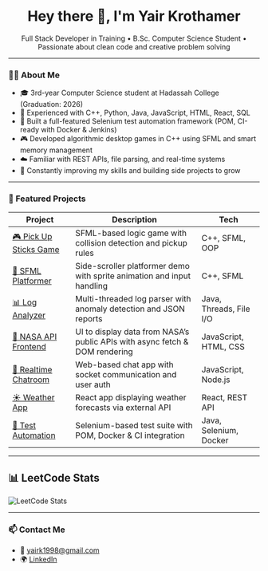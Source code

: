 <h1 align="center">Hey there 👋, I'm Yair Krothamer</h1>

<p align="center">
  Full Stack Developer in Training • B.Sc. Computer Science Student • Passionate about clean code and creative problem solving
</p>

---

### 🧑‍🎓 About Me

- 🎓 3rd-year Computer Science student at Hadassah College (Graduation: 2026)
- 🧰 Experienced with C++, Python, Java, JavaScript, HTML, React, SQL
- 🧪 Built a full-featured Selenium test automation framework (POM, CI-ready with Docker & Jenkins)
- 🎮 Developed algorithmic desktop games in C++ using SFML and smart memory management
- ☁️ Familiar with REST APIs, file parsing, and real-time systems
- 🔧 Constantly improving my skills and building side projects to grow

---

### 🚀 Featured Projects

| Project | Description | Tech |
|--------|-------------|------|
| [🎮 Pick Up Sticks Game](https://github.com/yairkr13/oop2-pick-up-sticks-game) | SFML-based logic game with collision detection and pickup rules | C++, SFML, OOP |
| [🎯 SFML Platformer](https://github.com/yairkr13/sfml-game) | Side-scroller platformer demo with sprite animation and input handling | C++, SFML |
| [📊 Log Analyzer](https://github.com/yairkr13/java-distributed-log-analyzer) | Multi-threaded log parser with anomaly detection and JSON reports | Java, Threads, File I/O |
| [🚀 NASA API Frontend](https://github.com/yairkr13/nasa-api-frontend) | UI to display data from NASA’s public APIs with async fetch & DOM rendering | JavaScript, HTML, CSS |
| [💬 Realtime Chatroom](https://github.com/yairkr13/realtime-chatroom-js) | Web-based chat app with socket communication and user auth | JavaScript, Node.js |
| [☀️ Weather App](https://github.com/yairkr13/react-weather-app) | React app displaying weather forecasts via external API | React, REST API |
| [🧪 Test Automation](https://github.com/yairkr13/qa-automation-selenium) | Selenium-based test suite with POM, Docker & CI integration | Java, Selenium, Docker |

---

## 📊 LeetCode Stats
![LeetCode Stats](https://leetcard.jacoblin.cool/yairkr13?theme=dark&font=baloo&extension=activity)

---

### 📫 Contact Me

- 📧 [yairk1998@gmail.com](mailto:yairk1998@gmail.com)
- 🌍 [LinkedIn](https://www.linkedin.com/in/yair-krothamer-8b0448230)
